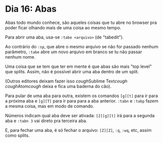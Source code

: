 # Dia 16: Abas

Abas todo mundo conhece, são aqueles coisas que tu abre no browser pra poder
ficar olhando mais de uma coisa ao mesmo tempo.

Para abrir uma aba, usa-se `:tabe <arquivo>` (de "tabedit").

Ao contrário do `:sp`, que abre o mesmo arquivo se não for passado nenhum
parâmetro, `:tabe` abre um novo arquivo em branco se tu não passar nenhum nome.

Uma coisa que se tem que ter em mente é que abas são mais "top level" que
splits. Assim, não é possível abrir uma aba dentro de um split.

(Outros editores deixam fazer isso *cough*Sublime Text*cough*
*cough*Atom*cough* deixa e fica uma baderna do cão).

Para pular de uma aba para outra, existem os comandos `[g][t]` para ir para a
próxima aba e `[g][T]` para ir para para a aba anterior.  `:tabn` e `:tabp`
fazem a mesma coisa, mas em modo de comando.

Números indicam qual aba deve ser ativada: `[2][g][t]` irá para a segunda aba e
`:tabn 3` vai direto pra terceira aba.

E, para fechar uma aba, é só fechar o arquivo: `[Z][Z]`, `:q`, `:wq`, etc,
assim como splits.

